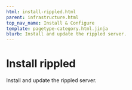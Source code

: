 ```yaml
---
html: install-rippled.html
parent: infrastructure.html
top_nav_name: Install & Configure
template: pagetype-category.html.jinja
blurb: Install and update the rippled server.
---
```

# Install rippled
Install and update the rippled server.